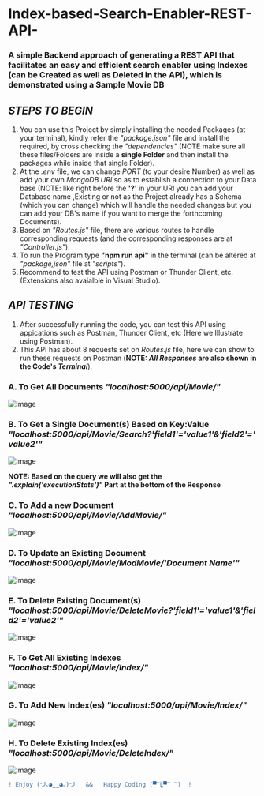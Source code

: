 # Index-based-Search-Enabler-REST-API-
### A simple Backend approach of generating a REST API that facilitates an easy and efficient search enabler using Indexes (can be Created as well as Deleted in the API), which is demonstrated using a Sample Movie DB

## ***STEPS TO BEGIN***
1. You can use this Project by simply installing the needed Packages (at your terminal), kindly refer the _"package.json"_ file and install the required, by cross checking the *"dependencies"* (NOTE make sure all these files/Folders are inside a __single Folder__ and then install the packages while inside that single Folder).
2. At the *.env* file, we can change *PORT* (to your desire Number) as well as add your own *MongoDB URI* so as to establish a connection to your Data base (NOTE: like right before the **'?'** in your URI you can add your Database name ,Existing or not as the Project already has a Schema (which you can change) which will handle the needed changes but you can add your DB's name if you want to merge the forthcoming Documents).
3. Based on  _"Routes.js"_ file, there are various routes to handle corresponding requests (and the corresponding responses are at *"Controller.js"*).
4. To run the Program type **"npm run api"** in the terminal (can be altered at _"package,json"_ file at *"scripts"*).
5. Recommend to test the API using Postman or Thunder Client, etc. (Extensions also avaialble in Visual Studio).

## ***API TESTING***
1. After successfully running the code, you can test this API using appications such as Postman, Thunder Client, etc (Here we Illustrate using Postman).
2. This API has about 8 requests set on *Routes.js* file, here we can show to run these requests on Postman (__NOTE: *All Responses* are also shown in the Code's _Terminal___).
  ### A. To Get All Documents ***"localhost:5000/api/Movie/"***
  ![image](https://github.com/5010w1ng91xy/Index-based-Search-Enabler-REST-API-/assets/110966686/e689a87e-d87c-4177-a490-7025b3cdf6ab)
  
  ### B. To Get a Single Document(s) Based on Key:Value ***"localhost:5000/api/Movie/Search?'field1'='value1'&'field2'='value2'"***
  
  ![image](https://github.com/5010w1ng91xy/Index-based-Search-Enabler-REST-API-/assets/110966686/5e60c1fb-d2cc-4814-95c3-3b640a9255dc)
  
  **NOTE: Based on the query we will also get the _".explain('executionStats')"_ Part at the bottom of the Response**
  
  ### C. To Add a new Document ***"localhost:5000/api/Movie/AddMovie/"***
  
  ![image](https://github.com/5010w1ng91xy/Index-based-Search-Enabler-REST-API-/assets/110966686/bc7732d5-e385-423c-ac43-19d3003f5726)

  ### D. To Update an Existing Document ***"localhost:5000/api/Movie/ModMovie/'Document Name'"***
  
  ![image](https://github.com/5010w1ng91xy/Index-based-Search-Enabler-REST-API-/assets/110966686/06aa08c5-10c7-41ed-b67c-1e3f5ee3cf61)

  ### E. To Delete Existing Document(s) ***"localhost:5000/api/Movie/DeleteMovie?'field1'='value1'&'field2'='value2'"***
  
  ![image](https://github.com/5010w1ng91xy/Index-based-Search-Enabler-REST-API-/assets/110966686/8fe5557b-d535-45b2-a8c2-dba240e59338)

  ### F. To Get All Existing Indexes ***"localhost:5000/api/Movie/Index/"***
  
  ![image](https://github.com/5010w1ng91xy/Index-based-Search-Enabler-REST-API-/assets/110966686/6ac8058d-7bec-4da7-b1db-612a9225bfbd)

  ### G. To Add New Index(es) ***"localhost:5000/api/Movie/Index/"***
  
  ![image](https://github.com/5010w1ng91xy/Index-based-Search-Enabler-REST-API-/assets/110966686/ec3328b6-c7f0-43f7-8ced-dec85ef08be8)

  ### H. To Delete Existing Index(es) ***"localhost:5000/api/Movie/DeleteIndex/"***
  
  ![image](https://github.com/5010w1ng91xy/Index-based-Search-Enabler-REST-API-/assets/110966686/3ba205b8-cb8d-4738-b20b-fe3383e7004c)

```diff 
! Enjoy (づ｡◕‿‿◕｡)づ   &&   Happy Coding (▀̿Ĺ̯▀̿ ̿)  !
